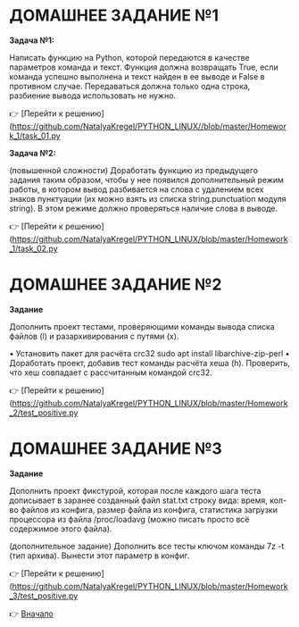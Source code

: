 <a id="return"></a>


# ДОМАШНЕЕ ЗАДАНИЕ №1

**Задача №1:**

Написать функцию на Python, которой передаются в качестве параметров команда и текст.
Функция должна возвращать True, если команда успешно выполнена и текст найден в ее выводе
и False в противном случае. Передаваться должна только одна строка, разбиение вывода использовать не нужно.

:point_right: [Перейти к решению](https://github.com/NatalyaKregel/PYTHON_LINUX//blob/master/Homework_1/task_01.py

**Задача №2:**

(повышенной сложности) 
Доработать функцию из предыдущего задания таким образом,
чтобы у нее появился дополнительный режим работы, в котором вывод разбивается на слова
с удалением всех знаков пунктуации (их можно взять из списка string.punctuation модуля string).
В этом режиме должно проверяться наличие слова в выводе.

:point_right: [Перейти к решению](https://github.com/NatalyaKregel/PYTHON_LINUX/blob/master/Homework_1/task_02.py



# ДОМАШНЕЕ ЗАДАНИЕ №2


**Задание**

Дополнить проект тестами, проверяющими команды вывода списка файлов (l) и разархивирования с путями (x).


• Установить пакет для расчёта crc32 sudo apt install libarchive-zip-perl
• Доработать проект, добавив тест команды расчёта хеша (h). Проверить, что хеш совпадает с рассчитанным командой crc32.


:point_right: [Перейти к решению](https://github.com/NatalyaKregel/PYTHON_LINUX/blob/master/Homework_2/test_positive.py



# ДОМАШНЕЕ ЗАДАНИЕ №3


**Задание**

Дополнить проект фикстурой, которая после каждого шага теста дописывает в заранее созданный файл stat.txt строку вида: время, кол-во файлов из конфига, размер файла из конфига, статистика загрузки процессора из файла /proc/loadavg (можно писать просто всё содержимое этого файла).

(дополнительное задание)
Дополнить все тесты ключом команды 7z -t (тип архива). Вынести этот параметр в конфиг.


:point_right: [Перейти к решению](https://github.com/NatalyaKregel/PYTHON_LINUX/blob/master/Homework_3/test_positive.py



:point_right: [Вначало](#return "Вернуться вначало")
